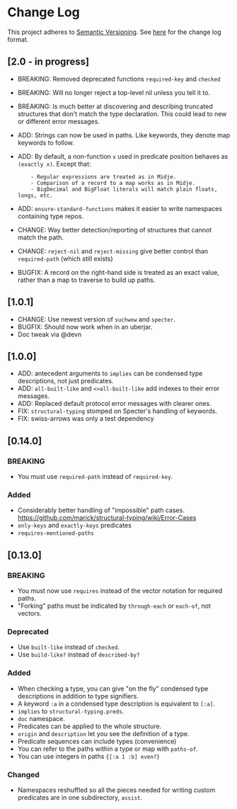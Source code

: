 # Change Log
This project adheres to [Semantic Versioning](http://semver.org/).
See [here](http://keepachangelog.com/) for the change log format.

## [2.0 - in progress]
- BREAKING: Removed deprecated functions `required-key` and `checked`
- BREAKING: Will no longer reject a top-level nil unless you tell it to.
- BREAKING: Is much better at discovering and describing truncated structures that
  don't match the type declaration. This could lead to new or different error messages.
- ADD: Strings can now be used in paths. Like keywords, they denote map keywords to follow.
- ADD: By default, a non-function `x` used in predicate position behaves as `(exactly x)`. Except that:

          - Regular expressions are treated as in Midje.
          - Comparison of a record to a map works as in Midje.
          - BigDecimal and BigFloat literals will match plain floats, longs, etc.
          
- ADD: `ensure-standard-functions` makes it easier to write namespaces containing type repos.
- CHANGE: Way better detection/reporting of structures that cannot match the path.
- CHANGE: `reject-nil` and `reject-missing` give better control than `required-path`
  (which still exists)
- BUGFIX: A record on the right-hand side is treated as an exact value, rather than a
  map to traverse to build up paths.

## [1.0.1]
- CHANGE: Use newest version of `suchwow` and `specter`.
- BUGFIX: Should now work when in an uberjar.
- Doc tweak via @devn

## [1.0.0]

- ADD: antecedent arguments to `implies` can be condensed type descriptions, not just predicates.
- ADD: `all-built-like` and `<>all-built-like` add indexes to their error messages.
- ADD: Replaced default protocol error messages with clearer ones.
- FIX: `structural-typing` stomped on Specter's handling of keywords.
- FIX: swiss-arrows was only a test dependency

## [0.14.0]

### BREAKING

- You must use `required-path` instead of `required-key`.

### Added
- Considerably better handling of "impossible" path cases. https://github.com/marick/structural-typing/wiki/Error-Cases
- `only-keys` and `exactly-keys` predicates
- `requires-mentioned-paths`

## [0.13.0]

### BREAKING

- You must now use `requires` instead of the vector notation for required paths.
- "Forking" paths must be indicated by `through-each` or `each-of`, not vectors.

### Deprecated

- Use `built-like` instead of `checked`.
- Use `build-like?` instead of `described-by?`

### Added

- When checking a type, you can give "on the fly" condensed type descriptions in addition
  to type signifiers.
- A keyword `:a` in a condensed type description is equivalent to `[:a]`.
- `implies` to `structural-typing.preds`.
- `doc` namespace.
- Predicates can be applied to the whole structure.
- `origin` and `description` let you see the definition of a type.
- Predicate sequences can include types (convenience)
- You can refer to the paths within a type or map with `paths-of`.
- You can use integers in paths `{[:a 1 :b] even?}`

### Changed

- Namespaces reshuffled so all the pieces needed for writing custom predicates
  are in one subdirectory, `assist`.
